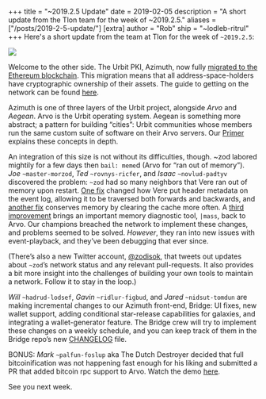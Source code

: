 +++
title = "~2019.2.5 Update"
date = 2019-02-05
description = "A short update from the Tlon team for the week of ~2019.2.5."
aliases = ["/posts/2019-2-5-update/"]
[extra]
author = "Rob"
ship = "~lodleb-ritrul"
+++
Here's a short update from the team at Tlon for the week of `~2019.2.5`:

![](https://media.urbit.org/fora/updates/2019.2.4-update.jpg)

Welcome to the other side. The Urbit PKI, Azimuth, now fully [migrated to the Ethereum blockchain](https://urbit.org/posts/essays/azimuth-is-on-chain/). This migration means that all address-space-holders have cryptographic ownership of their assets. The guide to getting on the network can be found [here](https://urbit.org/docs/getting-started/).

Azimuth is one of three layers of the Urbit project, alongside _Arvo_ and _Aegean_. Arvo is the Urbit operating system. Aegean is something more abstract; a pattern for building “cities”: Urbit communities whose members run the same custom suite of software on their Arvo servers.  Our [Primer](https://urbit.org/primer/) explains these concepts in depth.

An integration of this size is not without its difficulties, though. ~zod labored mightily for a few days then `bail: meme`d (Arvo for “ran out of memory”). *Joe* `~master-morzod`, *Ted* `~rovnys-ricfer`, and *Isaac* `~novlud-padtyv` discovered the problem: `~zod` had so many neighbors that Vere ran out of memory upon restart. [One fix](https://github.com/urbit/urbit/pull/1167) changed how Vere put header metadata on the event log, allowing it to be traversed both forwards and backwards, and [another fix](https://github.com/urbit/urbit/pull/1180) conserves memory by clearing the cache more often. A [third improvement](https://github.com/urbit/urbit/pull/1171) brings an important memory diagnostic tool, `|mass`, back to Arvo. Our champions breached the network to implement these changes, and problems seemed to be solved. _However_, they ran into new issues with event-playback, and they’ve been debugging that ever since.

(There’s also a new Twitter account, [@zodisok](https://twitter.com/zodisok), that tweets out updates about `~zod`’s network status and any relevant pull-requests. It also provides a bit more insight into the challenges of building your own tools to maintain a network. Follow it to stay in the loop.)

*Will* `~hadrud-lodsef`, *Gavin* `~ridlur-figbud`, and *Jared* `~nidsut-tomdun` are making incremental changes to our Azimuth front-end, Bridge: UI fixes, new wallet support, adding conditional star-release capabilities for galaxies, and integrating a wallet-generator feature. The Bridge crew will try to implement these changes on a weekly schedule, and you can keep track of them in the Bridge repo’s new [CHANGELOG](https://github.com/urbit/bridge/blob/master/CHANGELOG) file.

BONUS: *Mark* `~palfun-foslup` aka The Dutch Destroyer decided that full bitcoinification was not happening fast enough for his liking and submitted a PR that added bitcoin rpc support to Arvo. Watch the demo [here](https://twitter.com/mdfang/status/1092171862178701313).

See you next week.